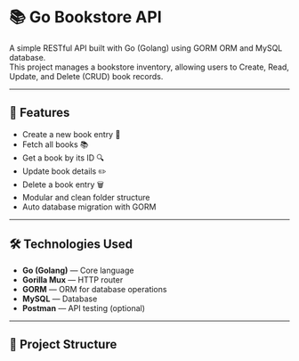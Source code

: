# 📚 Go Bookstore API

A simple RESTful API built with Go (Golang) using GORM ORM and MySQL database.  
This project manages a bookstore inventory, allowing users to Create, Read, Update, and Delete (CRUD) book records.

---

## 🚀 Features

- Create a new book entry 📖
- Fetch all books 📚
- Get a book by its ID 🔍
- Update book details ✏️
- Delete a book entry 🗑️
- Modular and clean folder structure
- Auto database migration with GORM

---

## 🛠️ Technologies Used

- **Go (Golang)** — Core language
- **Gorilla Mux** — HTTP router
- **GORM** — ORM for database operations
- **MySQL** — Database
- **Postman** — API testing (optional)

---

## 📂 Project Structure

